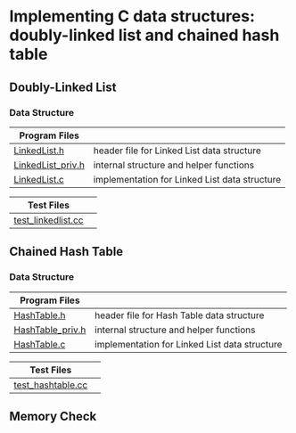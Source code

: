 # Implementing C data structures: doubly-linked list and chained hash table
## Doubly-Linked List
### Data Structure
| Program Files | |
| --- | --- |
| [LinkedList.h](https://github.com/bellaroseee/SysProg-hw1/blob/master/LinkedList.h) | header file for Linked List data structure |
| [LinkedList_priv.h](https://github.com/bellaroseee/SysProg-hw1/blob/master/LinkedList_priv.h) | internal structure and helper functions |
| [LinkedList.c](https://github.com/bellaroseee/SysProg-hw1/blob/master/LinkedList.c) | implementation for Linked List data structure |
  
| Test Files | |
| --- | --- |
| [test_linkedlist.cc](https://github.com/bellaroseee/SysProg-hw1/blob/master/test_linkedlist.cc) | |
## Chained Hash Table
### Data Structure
| Program Files |  |
| --- | --- |
| [HashTable.h](https://github.com/bellaroseee/SysProg-hw1/blob/master/HashTable.h) | header file for Hash Table data structure | 
| [HashTable_priv.h](https://github.com/bellaroseee/SysProg-hw1/blob/master/HashTable_priv.h) | internal structure and helper functions |
| [HashTable.c](https://github.com/bellaroseee/SysProg-hw1/blob/master/HashTable.c) | implementation for Linked List data structure |
  
| Test Files | |
| --- | --- |
| [test_hashtable.cc](https://github.com/bellaroseee/SysProg-hw1/blob/master/test_hashtable.cc) | 
  
## Memory Check
